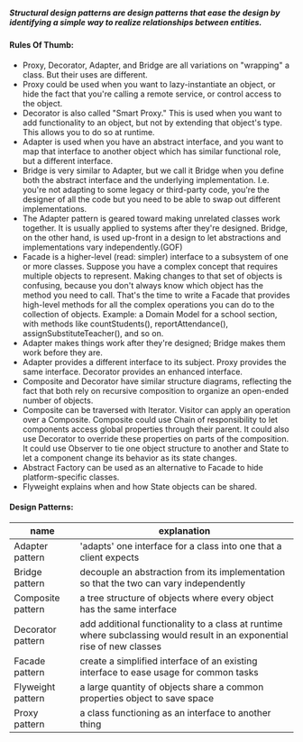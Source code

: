##### Structural design patterns are design patterns that ease the design by identifying a simple way to realize relationships between entities.

#### Rules Of Thumb:
+ Proxy, Decorator, Adapter, and Bridge are all variations on "wrapping" a class. But their uses are different.
+ Proxy could be used when you want to lazy-instantiate an object, or hide the fact that you're calling a remote service, or control access to the object.
+ Decorator is also called "Smart Proxy." This is used when you want to add functionality to an object, but not by extending that object's type. This allows you to do so at runtime.
+ Adapter is used when you have an abstract interface, and you want to map that interface to another object which has similar functional role, but a different interface.
+ Bridge is very similar to Adapter, but we call it Bridge when you define both the abstract interface and the underlying implementation. I.e. you're not adapting to some legacy or third-party code, you're the designer of all the code but you need to be able to swap out different implementations.
+ The Adapter pattern is geared toward making unrelated classes work together. 
It is usually applied to systems after they're designed. Bridge, on the other 
hand, is used up-front in a design to let abstractions and implementations vary 
independently.(GOF)
+ Facade is a higher-level (read: simpler) interface to a subsystem of one or more classes. Suppose you have a complex concept that requires multiple objects to represent. Making changes to that set of objects is confusing, because you don't always know which object has the method you need to call. That's the time to write a Facade that provides high-level methods for all the complex operations you can do to the collection of objects. Example: a Domain Model for a school section, with methods like countStudents(), reportAttendance(), assignSubstituteTeacher(), and so on.
+ Adapter makes things work after they're designed; Bridge makes them work before they are.
+ Adapter provides a different interface to its subject. Proxy provides the same interface. Decorator provides an enhanced interface.
+ Composite and Decorator have similar structure diagrams, reflecting the fact that both rely on recursive composition to organize an open-ended number of objects.
+ Composite can be traversed with Iterator. Visitor can apply an operation over a Composite. Composite could use Chain of responsibility to let components access global properties through their parent. It could also use Decorator to override these properties on parts of the composition. It could use Observer to tie one object structure to another and State to let a component change its behavior as its state changes.
+ Abstract Factory can be used as an alternative to Facade to hide platform-specific classes.
+ Flyweight explains when and how State objects can be shared.


#### Design Patterns:
name | explanation | 
--- | --- |
Adapter pattern | 'adapts' one interface for a class into one that a client expects
Bridge pattern | decouple an abstraction from its implementation so that the two can vary independently
Composite pattern | a tree structure of objects where every object has the same interface
Decorator pattern | add additional functionality to a class at runtime where subclassing would result in an exponential rise of new classes
Facade pattern | create a simplified interface of an existing interface to ease usage for common tasks
Flyweight pattern | a large quantity of objects share a common properties object to save space
Proxy pattern | a class functioning as an interface to another thing
